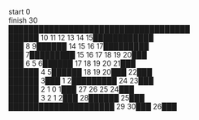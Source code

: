 start 0    
finish 30   
████████████████████████████████████		  
██████ 10 11 12 13 14 15████████████		  
███  8  9██████ 14 15 16 17█████████		  
███  7█████████ 15 16 17 18 19 20███		  
███  6  5  6██████ 17 18 19 20 21███		  
██████  4  5██████ 18 19 20███ 22███		  
██████  3███  1  2█████████ 24 23███		  
██████  2  1  0  1███ 27 26 25 24███		  
██████  3  2  1  2███ 28██████ 25███		  
█████████████████████ 29 30███ 26███		  